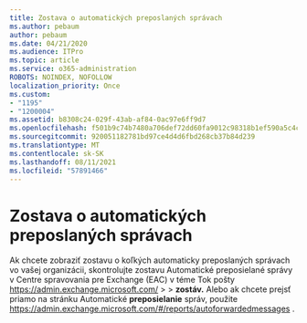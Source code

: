 ```yaml
---
title: Zostava o automatických preposlaných správach
ms.author: pebaum
author: pebaum
ms.date: 04/21/2020
ms.audience: ITPro
ms.topic: article
ms.service: o365-administration
ROBOTS: NOINDEX, NOFOLLOW
localization_priority: Once
ms.custom:
- "1195"
- "1200004"
ms.assetid: b8308c24-029f-43ab-af84-0ac97e6ff9d7
ms.openlocfilehash: f501b9c74b7480a706def72dd60fa9012c98318b1ef590a5c4c9c17d707d5240
ms.sourcegitcommit: 920051182781bd97ce4d4d6fbd268cb37b84d239
ms.translationtype: MT
ms.contentlocale: sk-SK
ms.lasthandoff: 08/11/2021
ms.locfileid: "57891466"
---
```

# <a name="auto-forwarded-messages-report"></a>Zostava o automatických preposlaných správach

Ak chcete zobraziť zostavu o koľkých automaticky preposlaných správach vo vašej organizácii, skontrolujte zostavu Automatické preposielané správy v Centre spravovania pre Exchange (EAC) v téme Tok pošty [](https://docs.microsoft.com/exchange/monitoring/mail-flow-reports/mfr-auto-forwarded-messages-report) <https://admin.exchange.microsoft.com/> \>  \> **zostáv.** Alebo ak chcete prejsť priamo na stránku Automatické **preposielanie** správ, použite <https://admin.exchange.microsoft.com/#/reports/autoforwardedmessages> .
  